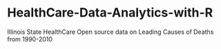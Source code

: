 # HealthCare-Data-Analytics-with-R
Illinois State HealthCare Open source data on Leading Causes of Deaths from 1990-2010
